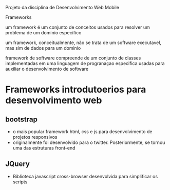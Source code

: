 Projeto da disciplina de Desenvolvimento Web Mobile

Frameworks

um framework é um conjunto de conceitos usados para resolver um problema de um dominio especifico

um framework, conceitualmente, não se trata de um software executavel, mas sim de dados para um dominio

framework de software compreende de um conjunto de classes implementadas em uma linguagem de progranaçao especifica usadas para auxiliar o desenvolvimento de software

# Frameworks introdutoerios para desenvolvimento web

## bootstrap
- o mais popular framework html, css e js para desenvolvimento de projetos responsivos
- originalmente foi desenvolvido para o twitter. Posteriormente, se tornou uma das estruturas front-end

## JQuery
- Biblioteca javascript cross-browser desenvolvida para simplificar os scripts 